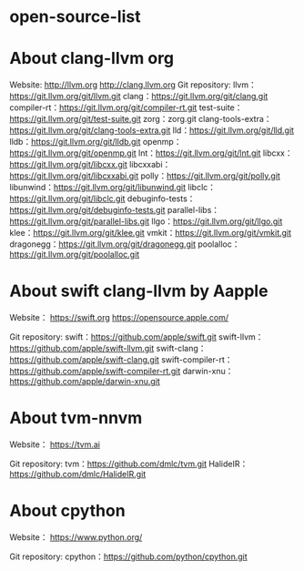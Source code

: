 # open-source-list

# About clang-llvm org
Website:
  http://llvm.org
  http://clang.llvm.org
Git repository:
llvm：https://git.llvm.org/git/llvm.git
clang：https://git.llvm.org/git/clang.git
compiler-rt：https://git.llvm.org/git/compiler-rt.git
test-suite：https://git.llvm.org/git/test-suite.git
zorg：zorg.git
clang-tools-extra：https://git.llvm.org/git/clang-tools-extra.git
lld：https://git.llvm.org/git/lld.git
lldb：https://git.llvm.org/git/lldb.git
openmp：https://git.llvm.org/git/openmp.git
lnt：https://git.llvm.org/git/lnt.git
libcxx：https://git.llvm.org/git/libcxx.git
libcxxabi：https://git.llvm.org/git/libcxxabi.git
polly：https://git.llvm.org/git/polly.git
libunwind：https://git.llvm.org/git/libunwind.git
libclc：https://git.llvm.org/git/libclc.git
debuginfo-tests：https://git.llvm.org/git/debuginfo-tests.git
parallel-libs：https://git.llvm.org/git/parallel-libs.git
llgo：https://git.llvm.org/git/llgo.git
klee：https://git.llvm.org/git/klee.git
vmkit：https://git.llvm.org/git/vmkit.git
dragonegg：https://git.llvm.org/git/dragonegg.git
poolalloc：https://git.llvm.org/git/poolalloc.git


# About swift clang-llvm by Aapple
Website：
  https://swift.org
  https://opensource.apple.com/
  
Git repository:
swift：https://github.com/apple/swift.git
swift-llvm：https://github.com/apple/swift-llvm.git
swift-clang：https://github.com/apple/swift-clang.git
swift-compiler-rt：https://github.com/apple/swift-compiler-rt.git
darwin-xnu：https://github.com/apple/darwin-xnu.git


# About tvm-nnvm
Website：
  https://tvm.ai

Git repository:
tvm：https://github.com/dmlc/tvm.git
HalideIR：https://github.com/dmlc/HalideIR.git


# About cpython
Website：
  https://www.python.org/

Git repository:
cpython：https://github.com/python/cpython.git
